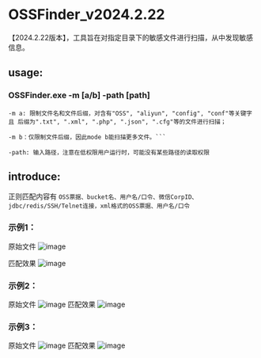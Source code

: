 # OSSFinder_v2024.2.22

【2024.2.22版本】，工具旨在对指定目录下的敏感文件进行扫描，从中发现敏感信息。

## usage:

### OSSFinder.exe -m [a/b] -path [path]

```
-m a: 限制文件名和文件后缀，对含有"OSS", "aliyun", "config", "conf"等关键字 且 后缀为".txt", ".xml", ".php", ".json", ".cfg"等的文件进行扫描；

-m b：仅限制文件后缀，因此mode b能扫描更多文件。```

-path: 输入路径，注意在低权限用户运行时，可能没有某些路径的读取权限
```
## introduce:
正则匹配内容有
```OSS票据、bucket名、用户名/口令、微信CorpID、jdbc/redis/SSH/Telnet连接，xml格式的OSS票据、用户名/口令```

### 示例1：
原始文件
![image](https://github.com/qianbenhyu/OSSFinder/assets/32768810/901f1c97-075a-418d-86cb-4a904ca939cb)

匹配效果
![image](https://github.com/qianbenhyu/OSSFinder/assets/32768810/63418113-ebd8-4cda-ad4c-8466332db0cd)

### 示例2：
原始文件
![image](https://github.com/qianbenhyu/OSSFinder/assets/32768810/d9277ec9-bb1c-467b-b9df-6c14800d7f60)
匹配效果
![image](https://github.com/qianbenhyu/OSSFinder/assets/32768810/f8703a72-1bee-48df-865d-59f44d581381)

### 示例3：
原始文件
![image](https://github.com/qianbenhyu/OSSFinder/assets/32768810/265ecd71-1af1-48e4-9e9d-8134280b7985)
匹配效果
![image](https://github.com/qianbenhyu/OSSFinder/assets/32768810/8d9156ce-49bd-4253-a7e5-f648a6a1f935)
